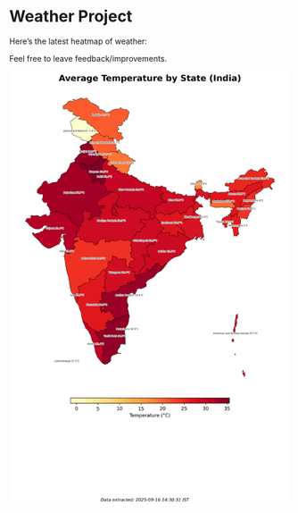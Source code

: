 # Weather Project

Here’s the latest heatmap of weather:

Feel free to leave feedback/improvements.

![India Heatmap](docs/assets/india_heatmap.png?v=C92731)
